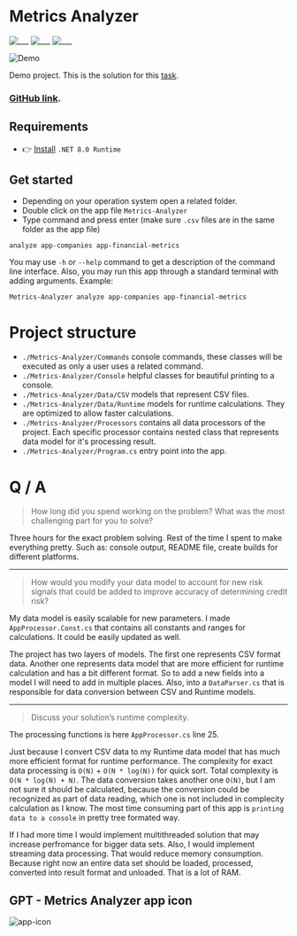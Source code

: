 # Metrics Analyzer

![___](https://img.shields.io/badge/.NET_8.0-blue.svg)
![___](https://img.shields.io/badge/CSV-blue.svg)
![___](https://img.shields.io/badge/Data_Analyzer-blue.svg)

![Demo](https://github.com/IvanMurzak/Metrics-Analyzer/assets/9135028/8d9b21e5-351e-4ccd-b9c2-1a7019104e16)

Demo project. This is the solution for this [task](https://github.com/IvanMurzak/Metrics-Analyzer/blob/main/Sanlo%20Coding%20Challenge_%20Invest%20in%20App%20Company%20Revenues.pdf). 

### [GitHub link](https://github.com/IvanMurzak/Metrics-Analyzer).

## Requirements

- 👉 [Install](https://dotnet.microsoft.com/en-us/download/dotnet/8.0) `.NET 8.0 Runtime`


## Get started

 - Depending on your operation system open a related folder.
 - Double click on the app file `Metrics-Analyzer`
 - Type command and press enter (make sure `.csv` files are in the same folder as the app file)
 
 ```
 analyze app-companies app-financial-metrics
 ```

You may use `-h` or `--help` command to get a description of the command line interface.
Also, you may run this app through a standard terminal with adding arguments. Example:

```
Metrics-Analyzer analyze app-companies app-financial-metrics
```


# Project structure

- `./Metrics-Analyzer/Commands` console commands, these classes will be executed as only a user uses a related command.
- `./Metrics-Analyzer/Console` helpful classes for beautiful printing to a console.
- `./Metrics-Analyzer/Data/CSV` models that represent CSV files.
- `./Metrics-Analyzer/Data/Runtime` models for runtime calculations. They are optimized to allow faster calculations.
- `./Metrics-Analyzer/Processors` contains all data processors of the project. Each specific processor contains nested class that represents data model for it's processing result.
- `./Metrics-Analyzer/Program.cs` entry point into the app.

# Q / A

> How long did you spend working on the problem? What was the most challenging part for you to
solve?

Three hours for the exact problem solving. Rest of the time I spent to make everything pretty. Such as: console output, README file, create builds for different platforms.

---

> How would you modify your data model to account for new risk signals that could be added to
improve accuracy of determining credit risk?

My data model is easily scalable for new parameters. I made `AppProcessor.Const.cs` that contains all constants and ranges for calculations. It could be easily updated as well. 

The project has two layers of models. The first one represents CSV format data. Another one represents data model that are more efficient for runtime calculation and has a bit different format. So to add a new fields into a model I will need to add in multiple places. Also, into a `DataParser.cs` that is responsible for data conversion between CSV and Runtime models.

---

> Discuss your solution’s runtime complexity.

The processing functions is here `AppProcessor.cs` line 25.

Just because I convert CSV data to my Runtime data model that has much more efficient format for runtime performance. The complexity for exact data processing is `O(N)` + `O(N * log(N))` for quick sort. Total complexity is `O(N * log(N) + N)`. The data conversion takes another one `O(N)`, but I am not sure it should be calculated, because the conversion could be recognized as part of data reading, which one is not included in complecity calculation as I know. The most time consuming part of this app is `printing data to a console` in pretty tree formated way.

If I had more time I would implement multithreaded solution that may increase perfromance for bigger data sets. Also, I would implement streaming data processing. That would reduce memory consumption. Because right now an entire data set should be loaded, processed, converted into result format and unloaded. That is a lot of RAM.

## GPT - Metrics Analyzer app icon

![app-icon](https://github.com/IvanMurzak/Metrics-Analyzer/assets/9135028/77dcbc3c-16be-4d3e-a450-8e8fa85d35ad)
